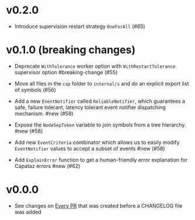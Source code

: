 # v0.2.0

* Introduce supervision restart strategy `OneForAll` (#65)

# v0.1.0 (breaking changes)

* Deprecate `WithTolerance` worker option with `WithRestartTolerance` supervisor
  option #breaking-change (#55)

* Move all files in the `cap` folder to `internal/s` and do an explicit export
  list of symbols (#56)

* Add a new `EventNotifier` called `ReliableNotifier`, which guarantees a safe,
  failure tolerant, latency tolerant event notifier dispatching mechanism. #new (#58)

* Expose the `NodeSepToken` variable to join symbols from a tree hierarchy.
  #new (#58)

* Add new `EventCriteria` combinator which allows us to easily modify
  `EventNotifier` values to accept a subset of events #new (#58)

* Add `ExplainError` function to get a human-friendly error explanation for
  Capataz errors #new (#62)

# v0.0.0

* See changes on [Every
  PR](https://github.com/capatazlib/go-capataz/pulls?q=is%3Apr+is%3Aclosed+label%3Apre-changelog)
  that was created before a CHANGELOG file was added
